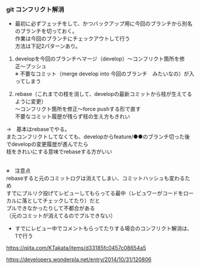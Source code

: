 ### git コンフリクト解消

- 最初に必ずフェッチをして、かつバックアップ用に今回のブランチから別名のブランチを切っておく。<br>
作業は今回のブランチにチェックアウトして行う<br>
方法は下記2パターンあり。<br>

1. developを今回のブランチへマージ（develop）〜コンフリクト箇所を修正〜プッシュ<br>
※ 不要なコミット（merge develop into 今回のブランチ　みたいなの）が入ってしまう<br>

2. rebase（これまでの枝を消して、developの最新コミットから枝が生えてるように変更）<br>
〜コンフリクト箇所を修正〜force pushする形で直す<br>
不要なコミット履歴が残らず枝の生え方もきれい

→　基本はrebaseでやる。<br>
またコンフリクトしてなくても、developからfeature/●●のブランチ切った後でdevelopの変更履歴が進んでたら<br>
枝をきれいにする意味でrebaseする方がいい<br><br>

※　注意点<br>
rebaseすると元のコミットログは消えてしまい、コミットハッシュも変わるため<br>
すでにプルリク投げてレビューしてもらってる最中（レビュワーがコードをローカルに落としてチェックしてたり）だと<br>
プルできなかったりして不都合がある<br>
（元のコミットが消えてるのでプルできない）

- すでにレビュー中でコメントもらってたりする場合のコンフリクト解消は、1で行う

https://qiita.com/KTakata/items/d33185fc0457c08654a5

https://developers.wonderpla.net/entry/2014/10/31/120806
